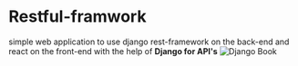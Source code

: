 # Restful-framwork

simple web application to use django rest-framework on the back-end and react on the front-end
with the help of **Django for API's**
![Django Book](https://www.google.com/search?q=django+for+apis&sxsrf=ALeKk01JijTfTMDjdRGqmjuHifryUHy5KQ:1627568551177&source=lnms&tbm=isch&sa=X&ved=2ahUKEwjjmtyqvYjyAhUZShUIHXGZC2kQ_AUoAXoECAEQAw&biw=1030&bih=730#imgrc=ftiQ40aiOeeQfM)
